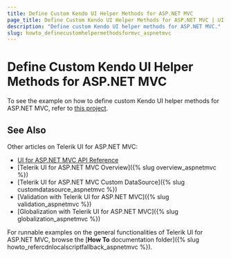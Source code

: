 ```yaml
---
title: Define Custom Kendo UI Helper Methods for ASP.NET MVC
page_title: Define Custom Kendo UI Helper Methods for ASP.NET MVC | UI for ASP.NET MVC
description: "Define custom Kendo UI helper methods for ASP.NET MVC."
slug: howto_definecustomhelpermethodsformvc_aspnetmvc
---
```


# Define Custom Kendo UI Helper Methods for ASP.NET MVC

To see the example on how to define custom Kendo UI helper methods for ASP.NET MVC, refer to [this project](https://github.com/telerik/ui-for-aspnet-mvc-examples/tree/master/general/DefineCustomKendoHelper).

## See Also

Other articles on Telerik UI for ASP.NET MVC:

* [UI for ASP.NET MVC API Reference](/api/Kendo.Mvc/AggregateFunction)
* [Telerik UI for ASP.NET MVC Overview]({% slug overview_aspnetmvc %})
* [Telerik UI for ASP.NET MVC Custom DataSource]({% slug customdatasource_aspnetmvc %})
* [Validation with Telerik UI for ASP.NET MVC]({% slug validation_aspnetmvc %})
* [Globalization with Telerik UI for ASP.NET MVC]({% slug globalization_aspnetmvc %})

For runnable examples on the general functionalities of Telerik UI for ASP.NET MVC, browse the [**How To** documentation folder]({% slug howto_refercdnlocalscriptfallback_aspnetmvc %}).
